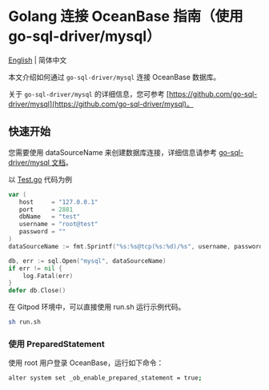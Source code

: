 # Golang 连接 OceanBase 指南（使用 go-sql-driver/mysql）

[English](README.md) | 简体中文

本文介绍如何通过 `go-sql-driver/mysql` 连接 OceanBase 数据库。

关于 `go-sql-driver/mysql` 的详细信息，您可参考 [https://github.com/go-sql-driver/mysql](https://github.com/go-sql-driver/mysql)。

## 快速开始

您需要使用 dataSourceName 来创建数据库连接，详细信息请参考 [go-sql-driver/mysql 文档](https://github.com/go-sql-driver/mysql#dsn-data-source-name)。

以 [Test.go](Test.go) 代码为例

```go
var (
   host     = "127.0.0.1"
   port     = 2881
   dbName   = "test"
   username = "root@test"
   password = ""
)
dataSourceName := fmt.Sprintf("%s:%s@tcp(%s:%d)/%s", username, password, host, port, dbName)

db, err := sql.Open("mysql", dataSourceName)
if err != nil {
    log.Fatal(err)
}
defer db.Close()
```

在 Gitpod 环境中，可以直接使用 run.sh 运行示例代码。

```bash
sh run.sh
```

### 使用 PreparedStatement

使用 root 用户登录 OceanBase，运行如下命令：

```bash
alter system set _ob_enable_prepared_statement = true;
```
